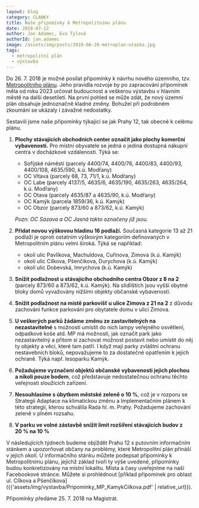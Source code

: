 ```yaml
---
layout: blog
category: CLANKY
title: Naše připomínky k Metropolitnímu plánu
date: 2018-07-12
author: Jan Adamec, Eva Tylová
authorId: jan.adamec
image: /assets/img/posts/2018-06-26-metroplan-otazka.jpg
tags:
  - metropolitní plán
  - výstavba
---
```


Do 26. 7. 2018 je možné posílat připomínky k návrhu nového územního, tzv. [Metropolitního plánu](http://plan.iprpraha.cz/cs/metropolitni-plan/prohlizeni). Jeho pravidla rozvoje by po zapracování připomínek měla od roku 2023 určovat budoucnost a veškerou výstavbu v hlavním městě na další desetiletí. Na první pohled se může zdát, že nový územní plán obsahuje jednoznačně kladné změny. Bohužel při podrobném zkoumání se ukázaly i závažné nedostatky.

Sestavili jsme naše připomínky týkající se jak Prahy 12, tak obecné k celému plánu.

1. **Plochy stávajících obchodních center označit jako plochy komerční vybavenosti.** Pro místní obyvatele se jedná o jediná dostupná nákupní centra v docházkové vzdálenosti. Týká se:
   * Sofijské náměstí (parcely 4400/74, 4400/76, 4400/83, 4400/93, 4400/108, 4635/590, k.ú. Modřany)
   * OC Vltava (parcely 68, 73, 71/1, k.ú. Modřany)
   * OC Labe (parcely 4137/5, 4635/6, 4635/190, 4635/263, 4635/264, k.ú. Modřany)
   * OC Otava (parcely 4635/87 a 4635/90, k.ú. Modřany)
   * OC Kamýk (parcela 1859/36, k.ú. Kamýk)
   * OC Obzor (parcely 873/60 a 873/62, k.ú. Kamýk)

   _Pozn: OC Sázava a OC Jasná takto označeny již jsou._

1. **Přidat novou výškovou hladinu 16 podlaží.** Současná kategorie 13 až 21 podlaží je oproti ostatním výškovým kategoriím definovaných v Metropolitním plánu velmi široká. Týká se například:
   * okolí ulic Pavlíkova, Machuldova, Cuřínova, Zimova (k.ú. Kamýk)
   * okolí ulic Cílkova, Pšenčíkova, Durychova (k.ú. Kamýk)
   * okolí ulic Dobevská, Imrychova (k.ú. Kamýk)

1. **Snížit podlažnost u stávajícího obchodního centra Obzor z 8 na 2** (parcely 873/60 a 873/62, k.ú. Kamýk). Na slídlištích jsou vyšší obytné bloky domů vyvažovány nižšími objekty občanské vybavenosti.

1. **Snížit podlažnost na místě parkovišť u ulice Zimova z 21 na 2** z důvodu zachování funkce parkování pro obytatele domu v ulici Zimova.

1. **U veškerých parků žádáme změnu ze zastavitelných na nezastavitelné** s možností umístit do nich lampy veřejného osvětlení, odpadkové koše atd. MP má možnosti, jak označit park jako nezastavitelný a přitom si zachovat možnost postavit nebo umístit do něj ty objekty a věci, které tam patří. I když mají parky zvláštní ochranu nestavebních bloků, nepovažujeme to za dostatečné opatřením k jejich ochraně. Týká např. lesoparku Kamýk.

1. **Požadujeme vyznačení objektů občanské vybavenosti jejich plochou a nikoli pouze bodem**, což představuje nedostatečnou ochranu těchto veřejnosti sloužících zařízení.

1. **Nesouhlasíme s úbytkem městské zeleně o 10&nbsp;%**, což je v rozporu se Strategií Adaptace na klimatickou změnu a Implementačním plánem k této strategii, kterou schválila Rada hl. m. Prahy. Požadujeme zachování zeleně v plném rozsahu.

1. **V parku ve volné zástavbě snížit limit rozšíření stávajících budov z 20&nbsp;% na 10&nbsp;%**

V následujících týdnech budeme objíždět Prahu 12 s putovním informačním stánkem a upozorňovat občany na problémy, které Metropolitní plán přináší v jejich okolí. U informačního stánku můžete podepsat připomínky k Metropolitnímu plánu, jejichž základ tvoří ty výše uvedené, připomínky budou konkretizovány na místní lokalitu. Místa a časy uveřejníme na naší Facebookové stránce. Můžete si prohlédnout [příklad připomínek pro oblast ul. Cílkova a Pšenčíkova]({{'assets/img/vystavba/Pripominky_MP_KamykCilkova.pdf' | relative_url}}).

Připomínky předáme 25. 7. 2018 na Magistrát.

